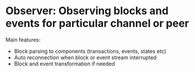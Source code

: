 # Observer: Observing blocks and events for particular channel or peer

Main features:

* Block parsing to components (transactions, events, states etc)
* Auto reconnection when block or event stream interrupted
* Block and event transformation if needed


